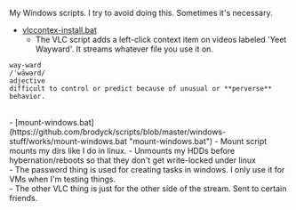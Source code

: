 My Windows scripts. I try to avoid doing this. Sometimes it's necessary.

- [vlccontex-install.bat](https://github.com/brodyck/scripts/blob/master/windows-stuff/works/vlccontex-install.bat "vlccontex-install.bat")
  - The VLC script adds a left-click context item on videos labeled 'Yeet Wayward'. It streams whatever file you use it on.
```
way-ward
/ˈwāwərd/
adjective
difficult to control or predict because of unusual or **perverse** behavior.
```  
<br/>
- [mount-windows.bat](https://github.com/brodyck/scripts/blob/master/windows-stuff/works/mount-windows.bat "mount-windows.bat")
  - Mount script mounts my dirs like I do in linux.
  - Unmounts my HDDs before hybernation/reboots so that they don't get write-locked under linux
<br>
- The password thing is used for creating tasks in windows. I only use it for VMs when I'm testing things.
<br/>
- The other VLC thing is just for the other side of the stream. Sent to certain friends.